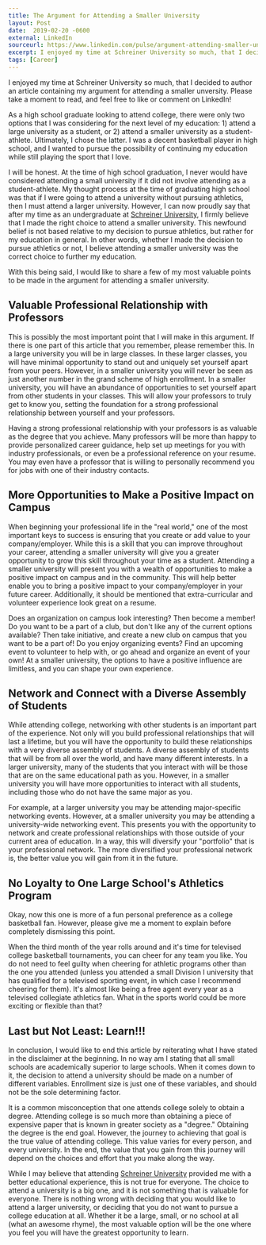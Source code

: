 ```yaml
---
title: The Argument for Attending a Smaller University
layout: Post
date:  2019-02-20 -0600
external: LinkedIn
sourceurl: https://www.linkedin.com/pulse/argument-attending-smaller-university-frederick-erick-mccollum/
excerpt: I enjoyed my time at Schreiner University so much, that I decided to author an article containing my argument for attending a smaller unversity. Please take a moment to read, and feel free to like or comment on LinkedIn!
tags: [Career]
---
```


I enjoyed my time at Schreiner University so much, that I decided to author an article containing my argument for attending a smaller unversity. Please take a moment to read, and feel free to like or comment on LinkedIn!

As a high school graduate looking to attend college, there were only two options that I was considering for the next level of my education: 1) attend a large university as a student, or 2) attend a smaller university as a student-athlete. Ultimately, I chose the latter. I was a decent basketball player in high school, and I wanted to pursue the possibility of continuing my education while still playing the sport that I love.

I will be honest. At the time of high school graduation, I never would have considered attending a small university if it did not involve attending as a student-athlete. My thought process at the time of graduating high school was that if I were going to attend a university without pursuing athletics, then I must attend a larger university. However, I can now proudly say that after my time as an undergraduate at [Schreiner University](https://schreiner.edu/), I firmly believe that I made the right choice to attend a smaller university. This newfound belief is not based relative to my decision to pursue athletics, but rather for my education in general. In other words, whether I made the decision to pursue athletics or not, I believe attending a smaller university was the correct choice to further my education.
  
With this being said, I would like to share a few of my most valuable points to be made in the argument for attending a smaller university.

## Valuable Professional Relationship with Professors

This is possibly the most important point that I will make in this argument. If there is one part of this article that you remember, please remember this. In a large university you will be in large classes. In these larger classes, you will have minimal opportunity to stand out and uniquely set yourself apart from your peers. However, in a smaller university you will never be seen as just another number in the grand scheme of high enrollment. In a smaller university, you will have an abundance of opportunities to set yourself apart from other students in your classes. This will allow your professors to truly get to know you, setting the foundation for a strong professional relationship between yourself and your professors.

Having a strong professional relationship with your professors is as valuable as the degree that you achieve. Many professors will be more than happy to provide personalized career guidance, help set up meetings for you with industry professionals, or even be a professional reference on your resume. You may even have a professor that is willing to personally recommend you for jobs with one of their industry contacts.
    
## More Opportunities to Make a Positive Impact on Campus

When beginning your professional life in the "real world," one of the most important keys to success is ensuring that you create or add value to your company/employer. While this is a skill that you can improve throughout your career, attending a smaller university will give you a greater opportunity to grow this skill throughout your time as a student. Attending a smaller university will present you with a wealth of opportunities to make a positive impact on campus and in the community. This will help better enable you to bring a positive impact to your company/employer in your future career. Additionally, it should be mentioned that extra-curricular and volunteer experience look great on a resume.
 
Does an organization on campus look interesting? Then become a member! Do you want to be a part of a club, but don't like any of the current options available? Then take initiative, and create a new club on campus that you want to be a part of! Do you enjoy organizing events? Find an upcoming event to volunteer to help with, or go ahead and organize an event of your own! At a smaller university, the options to have a positive influence are limitless, and you can shape your own experience.
   
## Network and Connect with a Diverse Assembly of Students

While attending college, networking with other students is an important part of the experience. Not only will you build professional relationships that will last a lifetime, but you will have the opportunity to build these relationships with a very diverse assembly of students. A diverse assembly of students that will be from all over the world, and have many different interests. In a larger university, many of the students that you interact with will be those that are on the same educational path as you. However, in a smaller university you will have more opportunities to interact with all students, including those who do not have the same major as you.
   
For example, at a larger university you may be attending major-specific networking events. However, at a smaller university you may be attending a university-wide networking event. This presents you with the opportunity to network and create professional relationships with those outside of your current area of education. In a way, this will diversify your "portfolio" that is your professional network. The more diversified your professional network is, the better value you will gain from it in the future.
   
## No Loyalty to One Large School's Athletics Program

Okay, now this one is more of a fun personal preference as a college basketball fan. However, please give me a moment to explain before completely dismissing this point. 

When the third month of the year rolls around and it's time for televised college basketball tournaments, you can cheer for any team you like. You do not need to feel guilty when cheering for athletic programs other than the one you attended (unless you attended a small Division I university that has qualified for a televised sporting event, in which case I recommend cheering for them). It's almost like being a free agent every year as a televised collegiate athletics fan. What in the sports world could be more exciting or flexible than that?
    
## Last but Not Least: Learn!!!

In conclusion, I would like to end this article by reiterating what I have stated in the disclaimer at the beginning. In no way am I stating that all small schools are academically superior to large schools. When it comes down to it, the decision to attend a university should be made on a number of different variables. Enrollment size is just one of these variables, and should not be the sole determining factor.
  
It is a common misconception that one attends college solely to obtain a degree. Attending college is so much more than obtaining a piece of expensive paper that is known in greater society as a "degree." Obtaining the degree is the end goal. However, the journey to achieving that goal is the true value of attending college. This value varies for every person, and every university. In the end, the value that you gain from this journey will depend on the choices and effort that you make along the way.
   
While I may believe that attending [Schreiner University](https://schreiner.edu/) provided me with a better educational experience, this is not true for everyone. The choice to attend a university is a big one, and it is not something that is valuable for everyone. There is nothing wrong with deciding that you would like to attend a larger university, or deciding that you do not want to pursue a college education at all. Whether it be a large, small, or no school at all (what an awesome rhyme), the most valuable option will be the one where you feel you will have the greatest opportunity to learn.